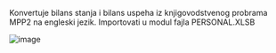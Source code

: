 
Konvertuje bilans stanja i bilans uspeha iz knjigovodstvenog probrama MPP2 na engleski jezik.
Importovati u modul fajla PERSONAL.XLSB

![image](https://github.com/user-attachments/assets/18502cca-faeb-4d8f-adb8-3871d326e167)


